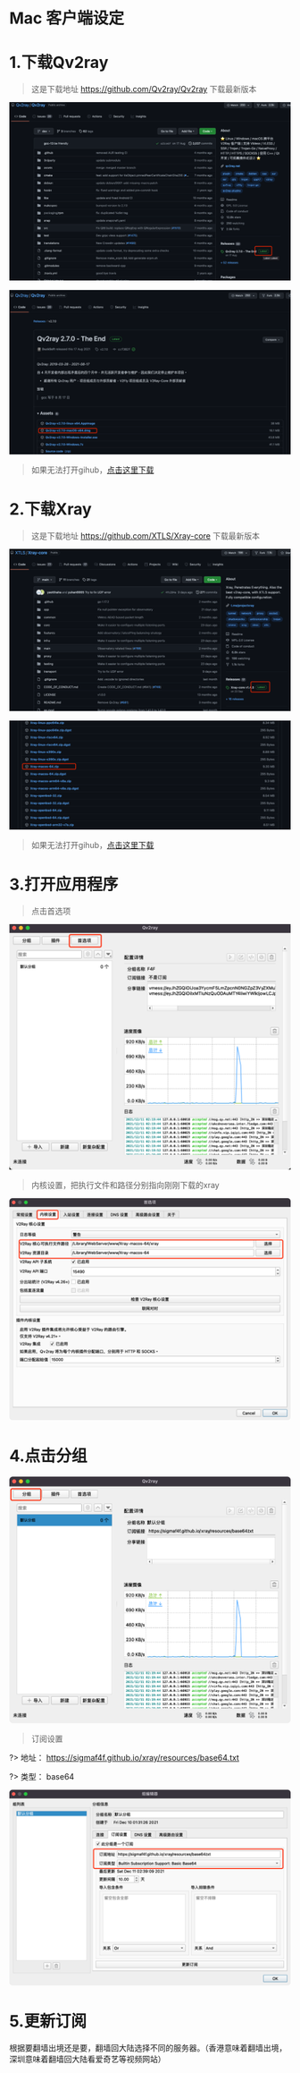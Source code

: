 # Mac 客户端设定

# 1.下载Qv2ray

> 这是下载地址 https://github.com/Qv2ray/Qv2ray 下载最新版本

![](../images/mac/1.png)

![](../images/mac/2.png)

> 如果无法打开gihub，[点击这里下载](../../resources/Qv2ray-v2.7.0-macOS-x64.dmg)

# 2.下载Xray

> 这是下载地址 https://github.com/XTLS/Xray-core 下载最新版本

![](../images/mac/3.png)

![](../images/mac/4.png)

> 如果无法打开gihub，[点击这里下载](../resources/Xray-macos-64.dmg)

# 3.打开应用程序

> 点击首选项

![](../images/mac/5.png)

> 内核设置，把执行文件和路径分别指向刚刚下载的xray

![](../images/mac/6.png)

# 4.点击分组

![](../images/mac/7.png)

> 订阅设置

?> 地址：  https://sigmaf4f.github.io/xray/resources/base64.txt

?> 类型：  base64

![](../images/mac/8.png)

# 5.更新订阅

根据要翻墙出境还是要，翻墙回大陆选择不同的服务器。（香港意味着翻墙出境，深圳意味着翻墙回大陆看爱奇艺等视频网站）

